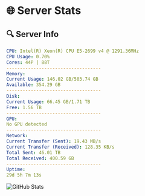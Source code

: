 # 🌐 Server Stats
## 🔍 Server Info
```yaml
CPU: Intel(R) Xeon(R) CPU E5-2699 v4 @ 1291.36MHz
CPU Usage: 0.70%
Cores: 44P | 88T
-----------------------------------
Memory:
Current Usage: 146.02 GB/503.74 GB
Available: 354.29 GB
-----------------------------------
Disk:
Current Usage: 66.45 GB/1.71 TB
Free: 1.56 TB
-----------------------------------
GPU:
No GPU detected
-----------------------------------
Network:
Current Transfer (Sent): 19.43 MB/s
Current Transfer (Received): 128.35 KB/s
Total Sent: 46.01 TB
Total Received: 400.59 GB
-----------------------------------
Uptime:
29d 5h 7m 13s
```
![GitHub Stats](https://img.shields.io/badge/Updated-2025-04-06_02:30:02-blue)